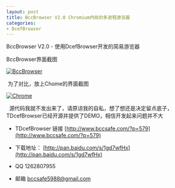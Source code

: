 ```yaml
---
layout: post
title: BccBrowser V2.0 Chromium内核的多进程游览器
categories:
- DcefBrowser
---
```

 
BccBrowser V2.0 - 使用DcefBrowser开发的简易游览器

BccBrowser界面截图

[![BccBrowser](../../../../../public/Image/2014/09/BccBrowser.jpg)](../../../../../public/Image/2014/09/BccBrowser.jpg)

 为了对比，放上Chome的界面截图

[![Chrome](../../../../../public/Image/2014/09/Chrome.jpg)](../../../../../public/Image/2014/09/Chrome.jpg)

 
源代码我就不发出来了，请原谅我的自私，想了想还是决定留点底子，TDcefBrowser已经开源并提供了DEMO，相信开发起来问题并不大

* TDcefBrowser 链接 [http://www.bccsafe.com/?p=579](http://www.bccsafe.com/?p=579)

* 下载地址： [http://pan.baidu.com/s/1gd7wfHx](http://pan.baidu.com/s/1gd7wfHx)

* QQ 1262807955

* 邮箱 [bccsafe5988@gmail.com](bccsafe5988@gmail.com) 